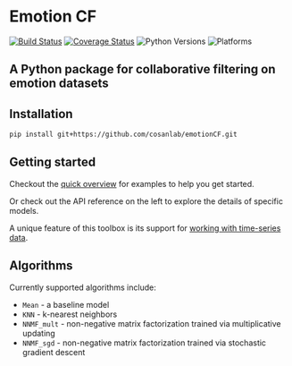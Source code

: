 # Emotion CF
[![Build Status](https://github.com/cosanlab/emotionCF/workflows/EmotionCF/badge.svg)](https://github.com/cosanlab/emotionCF/actions?query=workflow%3AEmotionCF)
[![Coverage Status](https://coveralls.io/repos/github/cosanlab/emotionCF/badge.svg?branch=master)](https://coveralls.io/github/cosanlab/emotionCF?branch=master)
![Python Versions](https://img.shields.io/badge/python-3.7%20%7C%203.8%20%7C%203.9-blue)
![Platforms](https://img.shields.io/badge/platform-linux%20%7C%20osx%20%7C%20win-blue)

## **A Python package for collaborative filtering on emotion datasets**

## Installation

```bash
pip install git+https://github.com/cosanlab/emotionCF.git
```  

## Getting started

Checkout the [quick overview](overview.md) for examples to help you get started.  

Or check out the API reference on the left to explore the details of specific models.

A unique feature of this toolbox is its support for [working with time-series data](overview/#working-with-time-series-data).

## Algorithms

Currently supported algorithms include:  

- `Mean` - a baseline model
- `KNN` - k-nearest neighbors
- `NNMF_mult` - non-negative matrix factorization trained via multiplicative updating
- `NNMF_sgd` - non-negative matrix factorization trained via stochastic gradient descent

